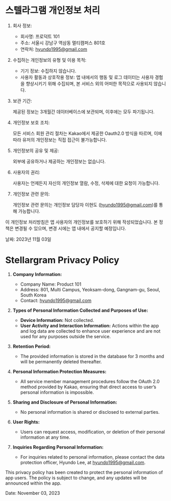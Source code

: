 # 스텔라그램 개인정보 처리
1. 회사 정보:

   - 회사명: 프로덕트 101
   - 주소: 서울시 강남구 역삼동 멀티캠퍼스 801호
   - 연락처: hyundo1995@gmail.com

2. 수집하는 개인정보의 유형 및 이용 목적:

   - 기기 정보: 수집하지 않습니다.
   - 사용자 활동과 상호작용 정보: 앱 내에서의 행동 및 로그 데이터는 사용자 경험을 향상시키기 위해 수집되며, 본 서비스 외의 어떠한 목적으로 사용되지 않습니다.

3. 보관 기간:

   제공된 정보는 3개월간 데이터베이스에 보관되며, 이후에는 모두 파기됩니다.

4. 개인정보 보호 조치:

   모든 서비스 회원 관리 절차는 Kakao에서 제공한 Oauth2.0 방식을 따르며, 이에 따라 유저의 개인정보는 직접 접근이 불가능합니다.

5. 개인정보의 공유 및 제공:

   외부에 공유하거나 제공하는 개인정보는 없습니다.

6. 사용자의 권리:

   사용자는 언제든지 자신의 개인정보 열람, 수정, 삭제에 대한 요청이 가능합니다.

7. 개인정보 관련 문의:

   개인정보 관련 문의는 개인정보 담당자 이현도 (hyundo1995@gmail.com)를 통해 가능합니다.

이 개인정보 처리방침은 앱 사용자의 개인정보를 보호하기 위해 작성되었습니다. 본 정책은 변경될 수 있으며, 변경 시에는 앱 내에서 공지할 예정입니다.

날짜: 2023년 11월 03일

# Stellargram Privacy Policy

1. **Company Information:**
   - Company Name: Product 101
   - Address: 801, Multi Campus, Yeoksam-dong, Gangnam-gu, Seoul, South Korea
   - Contact: hyundo1995@gmail.com

2. **Types of Personal Information Collected and Purposes of Use:**
   - **Device Information:** Not collected.
   - **User Activity and Interaction Information:** Actions within the app and log data are collected to enhance user experience and are not used for any purposes outside the service.

3. **Retention Period:**
   - The provided information is stored in the database for 3 months and will be permanently deleted thereafter.

4. **Personal Information Protection Measures:**
   - All service member management procedures follow the OAuth 2.0 method provided by Kakao, ensuring that direct access to user’s personal information is impossible.

5. **Sharing and Disclosure of Personal Information:**
   - No personal information is shared or disclosed to external parties.

6. **User Rights:**
   - Users can request access, modification, or deletion of their personal information at any time.

7. **Inquiries Regarding Personal Information:**
   - For inquiries related to personal information, please contact the data protection officer, Hyundo Lee, at hyundo1995@gmail.com.

This privacy policy has been created to protect the personal information of app users. The policy is subject to change, and any updates will be announced within the app.

Date: November 03, 2023
